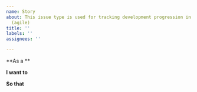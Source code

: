 ```yaml
---
name: Story
about: This issue type is used for tracking development progression in story-format
  (agile)
title: ''
labels: ''
assignees: ''

---
```


**As a **


**I want to**


**So that**
